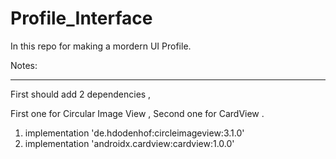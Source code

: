 # Profile_Interface
In this repo for making a mordern UI Profile. 


Notes:
_______
 First should add 2 dependencies , 
 
First one for Circular Image View , Second one for CardView .

1. implementation 'de.hdodenhof:circleimageview:3.1.0'
2. implementation 'androidx.cardview:cardview:1.0.0'
